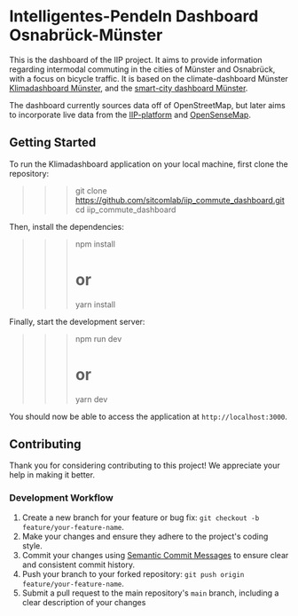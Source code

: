 # Intelligentes-Pendeln Dashboard Osnabrück-Münster

This is the dashboard of the IIP project. It aims to provide information regarding intermodal commuting in the cities of Münster and Osnabrück, with a focus on bicycle traffic. It is based on the climate-dashboard Münster [Klimadashboard Münster](https://gitlab.opencode.de/smart-city-muenster/klimadashboard-muenster), and the [smart-city dashboard Münster](https://github.com/lorenzomorning/smart-city-dashboard/tree/main).

The dashboard currently sources data off of OpenStreetMap, but later aims to incorporate live data from the [IIP-platform](https://www.intelligent-pendeln.de/) and [OpenSenseMap](https://opensensemap.org/). 

## Getting Started

To run the Klimadashboard application on your local machine, first clone the repository:

> > > git clone https://github.com/sitcomlab/iip_commute_dashboard.git
> > > cd iip_commute_dashboard

Then, install the dependencies:

> > > npm install
> > >
> > > # or
> > >
> > > yarn install

Finally, start the development server:

> > > npm run dev
> > >
> > > # or
> > >
> > > yarn dev

You should now be able to access the application at `http://localhost:3000`.

## Contributing

Thank you for considering contributing to this project! We appreciate your help in making it better.

### Development Workflow

1. Create a new branch for your feature or bug fix: `git checkout -b feature/your-feature-name`.
2. Make your changes and ensure they adhere to the project's coding style.
3. Commit your changes using [Semantic Commit Messages](https://semantic-release.gitbook.io/semantic-release/#commit-message-format) to ensure clear and consistent commit history.
4. Push your branch to your forked repository: `git push origin feature/your-feature-name`.
5. Submit a pull request to the main repository's `main` branch, including a clear description of your changes
